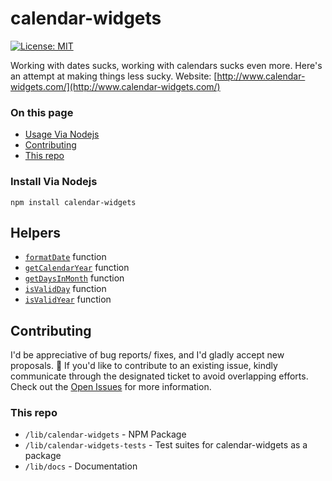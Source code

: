 # calendar-widgets

[![License: MIT](https://img.shields.io/badge/License-MIT-yellow.svg)](https://opensource.org/licenses/MIT)

Working with dates sucks, working with calendars sucks even more. Here's an attempt at making things less sucky. Website: [http://www.calendar-widgets.com/](http://www.calendar-widgets.com/)

### On this page

- [Usage Via Nodejs](#usage-via-nodejs)
- [Contributing](#contributing)
- [This repo](#this-repo)

### Install Via Nodejs

```shell
npm install calendar-widgets
```
## Helpers  

- [`formatDate`](https://calendar-widgets.com/helpers/formatDate) function
- [`getCalendarYear`](https://calendar-widgets.com/helpers/getCalendarYear) function
- [`getDaysInMonth`](https://calendar-widgets.com/helpers/getDaysInMonth) function
- [`isValidDay`](https://calendar-widgets.com/helpers/isValidDay) function
- [`isValidYear`](https://calendar-widgets.com/helpers/isValidYear) function

## Contributing

I'd be appreciative of bug reports/ fixes, and I'd gladly accept new proposals. 🙂 If you'd like to contribute to an existing issue, kindly communicate through the designated ticket to avoid overlapping efforts. Check out the [Open Issues](https://github.com/9mbs/calendar/issues?q=is%3Aissue+is%3Aopen) for more information.

### This repo

- `/lib/calendar-widgets` - NPM Package
- `/lib/calendar-widgets-tests` - Test suites for calendar-widgets as a package
- `/lib/docs` - Documentation
